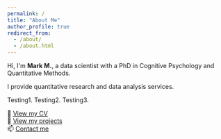 ```yaml
---
permalink: /
title: "About Me"
author_profile: true
redirect_from: 
  - /about/
  - /about.html
---
```


Hi, I'm **Mark M.**, a data scientist with a PhD in Cognitive Psychology and Quantitative Methods.

I provide quantitative research and data analysis services.

Testing1. Testing2. Testing3.

📄 [View my CV](./files/MarkM_CV.pdf)  
💼 [View my projects](./projects)  
📫 [Contact me](mailto:mark.mills402@gmail.com)
